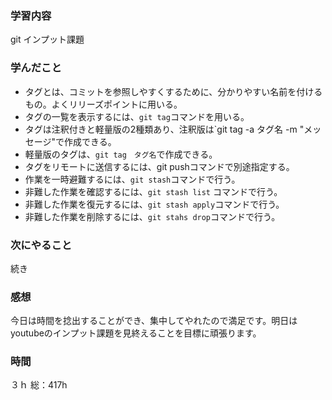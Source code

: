 ### 学習内容
git インプット課題
### 学んだこと
- タグとは、コミットを参照しやすくするために、分かりやすい名前を付けるもの。よくリリーズポイントに用いる。
- タグの一覧を表示するには、`git tag`コマンドを用いる。
- タグは注釈付きと軽量版の2種類あり、注釈版は`git tag -a タグ名 -m "メッセージ"で作成できる。
- 軽量版のタグは、`git tag　タグ名`で作成できる。
- タグをリモートに送信するには、git pushコマンドで別途指定する。
- 作業を一時避難するには、`git stash`コマンドで行う。
- 非難した作業を確認するには、`git stash list` コマンドで行う。
- 非難した作業を復元するには、`git stash apply`コマンドで行う。
- 非難した作業を削除するには、`git stahs drop`コマンドで行う。
### 次にやること
続き
### 感想
今日は時間を捻出することができ、集中してやれたので満足です。明日はyoutubeのインプット課題を見終えることを目標に頑張ります。
### 時間
３ｈ
総：417h
